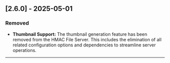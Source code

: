 ## [2.6.0] - 2025-05-01

### Removed
- **Thumbnail Support:** The thumbnail generation feature has been removed from the HMAC File Server. This includes the elimination of all related configuration options and dependencies to streamline server operations.

---
